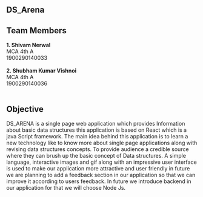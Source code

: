   ##  DS_Arena
## Team Members 
<b>1. Shivam Nerwal </b></br>
  MCA 4th A</br>
 1900290140033</br>
 </br>
<b>2. Shubham Kumar Vishnoi </b></br>
  MCA 4th A</br>
 1900290140036 </br> 
 </br>
 ## Objective
 DS_ARENA is a single page web application which provides Information about basic 
data structures this application is based on React which is a java Script framework.
The main idea behind this application is to learn a new technology like to know more 
about single page applications along with revising data structures concepts.
To provide audience a credible source where they can brush up the basic concept of 
Data structures. A simple language, interactive images and gif along with an impressive 
user interface is used to make our application more attractive and user friendly in future 
we are planning to add a feedback section in our application so that we can improve it 
according to users feedback. In future we introduce backend in our application for that 
we will choose Node Js. 
